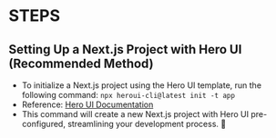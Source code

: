 # STEPS

## Setting Up a Next.js Project with Hero UI (Recommended Method)

* To initialize a Next.js project using the Hero UI template, run the following command: `npx heroui-cli@latest init -t app`
* Reference: [Hero UI Documentation](https://www.heroui.com/docs/frameworks/nextjs#heroui-cli-recommended)
* This command will create a new Next.js project with Hero UI pre-configured, streamlining your development process. 🚀
